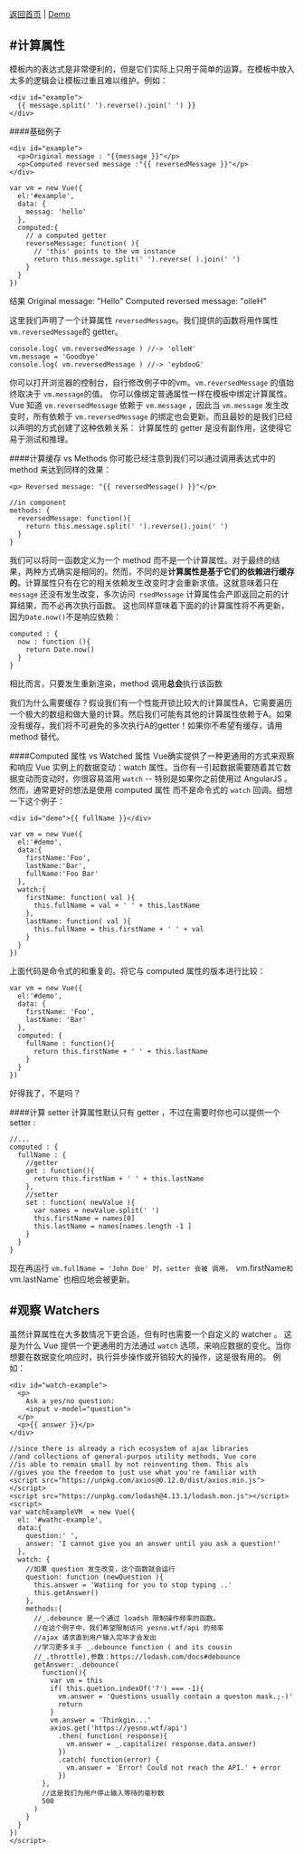 [返回首页](https://github.com/dinglittle/Vue.js-start) | [Demo](https://github.com/dinglittle/Vue.js-start/blob/master/vue-demo/4.%E8%AE%A1%E7%AE%97%E5%B1%9E%E6%80%A7.html)


#计算属性
---
模板内的表达式是非常便利的，但是它们实际上只用于简单的运算。在模板中放入太多的逻辑会让模板过重且难以维护。例如：
```
<div id="example">
  {{ message.split(' ').reverse().join(' ') }}
</div>
```

####基础例子
```
<div id="example">
  <p>Original message : "{{message }}"</p>
  <p>Computed reversed message :"{{ reversedMessage }}"</p>
</div>
```
```
var vm = new Vue({
  el:'#example',
  data: {
    messag: 'hello'
  },
  computed:{
    // a computed getter
    reverseMessage: function( ){
      // 'this' points to the vm instance
      return this.message.split(' ').reverse( ).join(' ')
    }
  }
})
```
结果
Original message: "Hello"
Computed reversed message: "olleH"

这里我们声明了一个计算属性 `reversedMessage`。我们提供的函数将用作属性`vm.reversedMessage`的 getter。
```
console.log( vm.reversedMessage ) //-> 'olleH'
vm.message = 'Goodbye'
console.log( vm.reversedMessage ) //-> 'eybdooG'
```
你可以打开浏览器的控制台，自行修改例子中的vm。`vm.reversedMessage` 的值始终取决于 `vm.message`的值。
你可以像绑定普通属性一样在模板中绑定计算属性。 Vue 知道 `vm.reversedMessage` 依赖于 `vm.message` ，因此当 `vm.message` 发生改变时，所有依赖于 `vm.reversedMessage` 的绑定也会更新。而且最妙的是我们已经以声明的方式创建了这种依赖关系： 计算属性的 getter 是没有副作用，这使得它易于测试和推理。

####计算缓存 vs Methods
你可能已经注意到我们可以通过调用表达式中的 method 来达到同样的效果：
```
<p> Reversed message: "{{ reversedMessage() }}"</p>
```
```
//in component
methods: {
  reversedMessage: function(){
    return this.message.split(' ').reverse().join(' ')
  }
}
```
我们可以将同一函数定义为一个 method 而不是一个计算属性。对于最终的结果，两种方式确实是相同的。然而，不同的是**计算属性是基于它们的依赖进行缓存的**。计算属性只有在它的相关依赖发生改变时才会重新求值。这就意味着只在 `message` 还没有发生改变，多次访问` rsedMessage` 计算属性会产即返回之前的计算结果，而不必再次执行函数。
这也同样意味着下面的的计算属性将不再更新，因为`Date.now()`不是响应依赖：
```
computed : {
  now : function (){
    return Date.now()
  }
}
```
相比而言，只要发生重新渲染，method 调用**总会**执行该函数

我们为什么需要缓存？假设我们有一个性能开锁比较大的计算属性A，它需要遍历一个极大的数组和做大量的计算。然后我们可能有其他的计算属性依赖于A。如果没有缓存，我们将不可避免的多次执行A的getter！如果你不希望有缓存，请用method 替代。

####Computed 属性 vs Watched 属性
Vue确实提供了一种更通用的方式来观察和响应 Vue 实例上的数据变动：watch 属性。当你有一引起数据需要随着其它数据变动而变动时，你很容易滥用 `watch` -- 特别是如果你之前使用过 AngularJS 。然而，通常更好的想法是使用 computed 属性 而不是命令式的 `watch` 回调。细想一下这个例子：
```
<div id="demo">{{ fullName }}</div>
```
```
var vm = new Vue({
  el:'#demo',
  data:{
    firstName:'Foo',
    lastName:'Bar',
    fullName:'Foo Bar'
  },
  watch:{
    firstName: function( val ){
      this.fullName = val + ' ' + this.lastName
    },
    lastName: function( val ){
      this.fullName = this.firstName + ' ' + val  
    }
  }
})
```
上面代码是命令式的和重复的。将它与 computed 属性的版本进行比较：
```
var vm = new Vue({
  el:'#demo',
  data: {
    firstName: 'Foo',
    lastName: 'Bar'
  },
  computed: {
    fullName : function(){
      return this.firstName + ' ' + this.lastName
    }
  }
})
```
好得我了，不是吗？

####计算 setter
计算属性默认只有 getter ，不过在需要时你也可以提供一个 setter :
```
//...
computed : {
  fullName : {
    //getter
    get : function(){
      return this.firstNam + ' ' + this.lastName
    },
    //setter
    set : function( newValue ){
      var names = newValue.split(' ')
      this.firstName = names[0]
      this.lastName = names[names.length -1 ]
    }
  }
}
```
现在再运行 `vm.fullName = 'John Doe' 时，setter 会被 调用， `vm.firstName` 和 `vm.lastName` 也相应地会被更新。

#观察 Watchers
---
虽然计算属性在大多数情况下更合适，但有时也需要一个自定义的 watcher 。 这是为什么 Vue 提供一个更通用的方法通过 `watch` 选项，来响应数据的变化。当你想要在数据变化响应时，执行异步操作或开销较大的操作，这是很有用的。
例如：
```
<div id="watch-example">
  <p>
    Ask a yes/no question:
    <input v-model="question">
  </p>
  <p>{{ answer }}</p>
</div>
```
```
//since there is already a rich ecosystem of ajax libraries
//and collections of general-purpos utility methods, Vue core
//is able to remain small by not reinventing them. This als
//gives you the freedom to just use what you're familiar with
<script src="https://unpkg.com/axios@0.12.0/dist/axios.min.js"></script>
<script src="https://unpkg.com/lodash@4.13.1/lodash.mon.js"></script>
<script>
var watchExampleVM  = new Vue({
  el: '#wathc-example',
  data:{
    question:' ',
    answer: 'I cannot give you an answer until you ask a question!'
  },
  watch: {
    //如果 question 发生改变，这个函数就会运行
    question: function (newQuestion ){
      this.answer = 'Watiing for you to stop typing ..'
      this.getAnswer()
    },
    methods:{
      //_.debounce 是一个通过 loadsh 限制操作频率的函数。
      //在这个例子中，我们希望限制访问 yesno.wtf/api 的频率
      //ajax 请求直到用户输入完毕才会发出
      //学习更多关于 _.debounce function ( and its cousin
      //_.throttle),参数：https://lodash.com/docs#debounce
      getAnswer:_.debounce(
        function(){
          var vm = this
          if( this.quetion.indexOf('?') === -1){
            vm.answer = 'Questions usually contain a queston mask.;-)'
            return
          }
          vm.answer = 'Thinkgin...'
          axios.get('https://yesno.wtf/api')
            .then( function( response){
              vm.answer = _.capitalize( response.data.answer)
            })
            .catch( function(error) {
              vm.answer = 'Error! Could not reach the API.' + error
            })
        },
        //这是我们为用户停止输入等待的毫秒数
        500
      )
    }
  }
})
</script>
```

